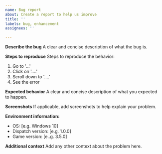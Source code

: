 ```yaml
---
name: Bug report
about: Create a report to help us improve
title: ''
labels: bug, enhancement
assignees: ''

---
```


**Describe the bug**
A clear and concise description of what the bug is.

**Steps to reproduce**
Steps to reproduce the behavior:
1. Go to '...'
2. Click on '....'
3. Scroll down to '....'
4. See the error

**Expected behavior**
A clear and concise description of what you expected to happen.

**Screenshots**
If applicable, add screenshots to help explain your problem.

**Environment information:**
 - OS: [e.g. Windows 10]
 - Dispatch version: [e.g. 1.0.0]
 - Game version: [e..g. 3.5.0]

**Additional context**
Add any other context about the problem here.
